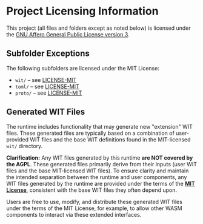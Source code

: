 # Project Licensing Information

This project (all files and folders except as noted below) is licensed
under the [GNU Affero General Public License version 3](LICENSE-AGPL).

## Subfolder Exceptions

The following subfolders are licensed under the MIT License:

* `wit/`   – see [LICENSE-MIT](wit/LICENSE-MIT)  
* `toml/`  – see [LICENSE-MIT](toml/LICENSE-MIT)  
* `proto/` – see [LICENSE-MIT](proto/LICENSE-MIT)  

## Generated WIT Files

The runtime includes functionality that may generate new "extension" WIT files. These generated files are typically based on a combination of user-provided WIT files and the base WIT definitions found in the MIT-licensed `wit/` directory.

**Clarification:** Any WIT files generated by this runtime **are NOT covered by the AGPL**. These generated files primarily derive from their inputs (user WIT files and the base MIT-licensed WIT files). To ensure clarity and maintain the intended separation between the runtime and user components, any WIT files generated by the runtime are provided under the terms of the **[MIT License](wit/LICENSE-MIT)**, consistent with the base WIT files they often depend upon.

Users are free to use, modify, and distribute these generated WIT files under the terms of the MIT License, for example, to allow other WASM components to interact via these extended interfaces.
